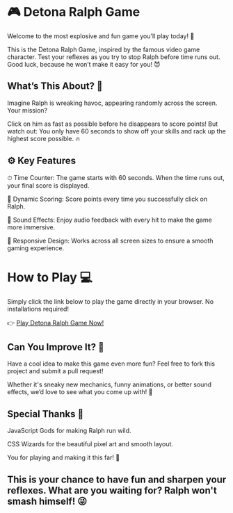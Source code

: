 # 🎮 Detona Ralph Game
Welcome to the most explosive and fun game you'll play today! 🎉

This is the Detona Ralph Game, inspired by the famous video game character. Test your reflexes as you try to stop Ralph before time runs out. Good luck, because he won’t make it easy for you! 😈

## What’s This About? 🤔
Imagine Ralph is wreaking havoc, appearing randomly across the screen. Your mission?

Click on him as fast as possible before he disappears to score points! But watch out: You only have 60 seconds to show off your skills and rack up the highest score possible. 🔥

## ⚙️ Key Features
⏱ Time Counter: The game starts with 60 seconds. When the time runs out, your final score is displayed.

🎯 Dynamic Scoring: Score points every time you successfully click on Ralph.

🎵 Sound Effects: Enjoy audio feedback with every hit to make the game more immersive.

📱 Responsive Design: Works across all screen sizes to ensure a smooth gaming experience.

# How to Play 💻
Simply click the link below to play the game directly in your browser. No installations required!

👉 [Play Detona Ralph Game Now!](https://detonaplay.netlify.app/)

## Can You Improve It? 🔧
Have a cool idea to make this game even more fun? Feel free to fork this project and submit a pull request!

Whether it's sneaky new mechanics, funny animations, or better sound effects, we’d love to see what you come up with! 🚀

## Special Thanks 💌
JavaScript Gods for making Ralph run wild.

CSS Wizards for the beautiful pixel art and smooth layout.

You for playing and making it this far! 🙏

## This is your chance to have fun and sharpen your reflexes. What are you waiting for? Ralph won't smash himself! 😜
